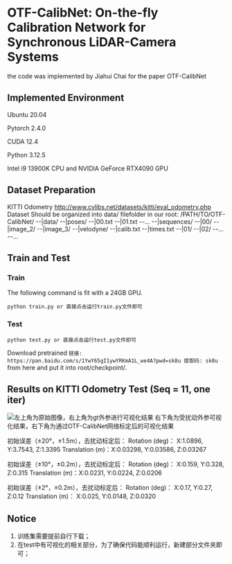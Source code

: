 
# OTF-CalibNet: On-the-fly Calibration Network for Synchronous LiDAR-Camera Systems

the code was implemented by Jiahui Chai for the paper OTF-CalibNet
## Implemented Environment

Ubuntu 20.04

Pytorch 2.4.0

CUDA 12.4

Python 3.12.5

Intel i9 13900K CPU and NVIDIA GeForce RTX4090 GPU

## Dataset Preparation

KITTI Odometry 
http://www.cvlibs.net/datasets/kitti/eval_odometry.php
Dataset Should be organized into data/ filefolder in our root:
/PATH/TO/OTF-CalibNet/
  --|data/
      --|poses/
          --|00.txt
          --|01.txt
          --...
      --|sequences/
          --|00/
              --|image_2/
              --|image_3/
              --|velodyne/
              --|calib.txt
              --|times.txt
          --|01/
          --|02/
          --...
  --...
## Train and Test
### Train

The following command is fit with a 24GB GPU.

```
python train.py or 直接点击运行train.py文件即可

```
### Test

```
python test.py or 直接点击运行test.py文件即可
```
Download pretrained `链接: https://pan.baidu.com/s/1YwY65gI1ywYRKmA1L_we4A?pwd=sk8u 提取码: sk8u` from here and put it into root/checkpoint/.
## Results on KITTI Odometry Test (Seq = 11, one iter)
![](https://i-blog.csdnimg.cn/direct/bdbcb721534d426db180df9b14553c76.jpeg#pic_center)左上角为原始图像，右上角为gt外参进行可视化结果
右下角为受扰动外参可视化结果，右下角为通过OTF-CalibNet网络标定后的可视化结果

初始误差（±20°，±1.5m），去扰动标定后：
Rotation (deg)： X:1.0896,		Y:3.7543,		Z:1.3395
Translation (m)：X:0.03298,	Y:0.03586,		Z:0.03267

初始误差（±10°，±0.2m），去扰动标定后：
Rotation (deg)： X:0.159,		Y:0.328,		Z:0.315
Translation (m)：X:0.0231,	Y:0.0224,		Z:0.0206

初始误差（±2°，±0.2m），去扰动标定后：
Rotation (deg)： X:0.17,		Y:0.27,		Z:0.12
Translation (m)： X:0.025,	Y:0.0148,		Z:0.0320

## Notice

 1. 训练集需要提前自行下载； 
 2. 在test中有可视化的相关部分，为了确保代码能顺利运行，新建部分文件夹即可；

